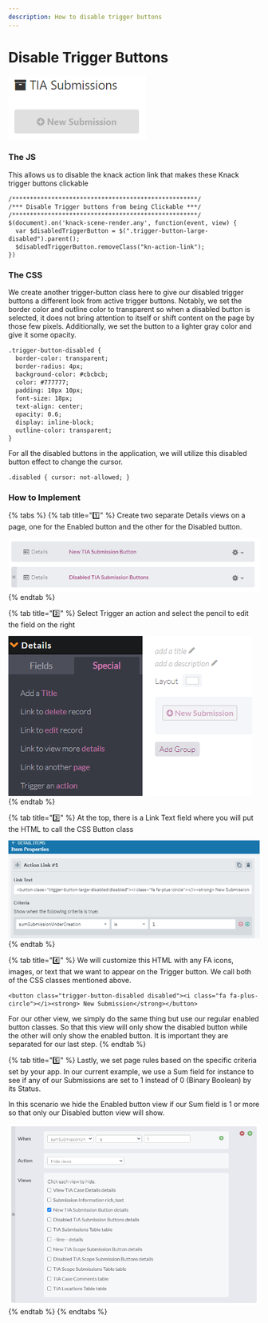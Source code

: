 ```yaml
---
description: How to disable trigger buttons
---
```


# Disable Trigger Buttons

![Disabling a Submission Button](../../.gitbook/assets/image%20%28202%29.png)



### The JS

This allows us to disable the knack action link that makes these Knack trigger buttons clickable

```text
/****************************************************/
/*** Disable Trigger buttons from being Clickable ***/
/****************************************************/
$(document).on('knack-scene-render.any', function(event, view) {
  var $disabledTriggerButton = $(".trigger-button-large-disabled").parent();
  $disabledTriggerButton.removeClass("kn-action-link");
})
```



### The CSS

We create another trigger-button class here to give our disabled trigger buttons a different look from active trigger buttons. Notably, we set the border color and outline color to transparent so when a disabled button is selected, it does not bring attention to itself or shift content on the page by those few pixels. Additionally, we set the button to a lighter gray color and give it some opacity.

```text
.trigger-button-disabled {
  border-color: transparent;
  border-radius: 4px;
  background-color: #cbcbcb;
  color: #777777;
  padding: 10px 10px;
  font-size: 18px;
  text-align: center;
  opacity: 0.6;
  display: inline-block;
  outline-color: transparent;
}
```

For all the disabled buttons in the application, we will utilize this disabled button effect to change the cursor.

```text
.disabled { cursor: not-allowed; }
```

### How to Implement



{% tabs %}
{% tab title="1️⃣" %}
Create two separate Details views on a page, one for the Enabled button and the other for the Disabled button.

![](../../.gitbook/assets/image%20%2843%29%20%281%29%20%281%29.png)
{% endtab %}

{% tab title="2️⃣" %}
Select Trigger an action and select the pencil to edit the field on the right

![](../../.gitbook/assets/image%20%2849%29.png)
{% endtab %}

{% tab title="3️⃣" %}
At the top, there is a Link Text field where you will put the HTML to call the CSS Button class

![](../../.gitbook/assets/image%20%28198%29.png)
{% endtab %}

{% tab title="4️⃣" %}
We will customize this HTML with any FA icons, images, or text that we want to appear on the Trigger button. We call both of the CSS classes mentioned above.

```text
<button class="trigger-button-disabled disabled"><i class="fa fa-plus-circle"></i><strong> New Submission</strong></button>
```

For our other view, we simply do the same thing but use our regular enabled button classes. So that this view will only show the disabled button while the other will only show the enabled button. It is important they are separated for our last step.
{% endtab %}

{% tab title="5️⃣" %}
Lastly, we set page rules based on the specific criteria set by your app. In our current example, we use a Sum field for instance to see if any of our Submissions are set to 1 instead of 0 \(Binary Boolean\) by its Status. 

In this scenario we hide the Enabled button view if our Sum field is 1 or more so that only our Disabled button view will show.

![](../../.gitbook/assets/image%20%2844%29.png)
{% endtab %}
{% endtabs %}







